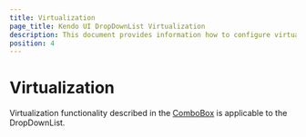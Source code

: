 ```yaml
---
title: Virtualization
page_title: Kendo UI DropDownList Virtualization
description: This document provides information how to configure virtualization in Kendo UI DropDownList
position: 4
---
```


# Virtualization

Virtualization functionality described in the [ComboBox](/web/combobox/virtualization) is applicable to the DropDownList.
